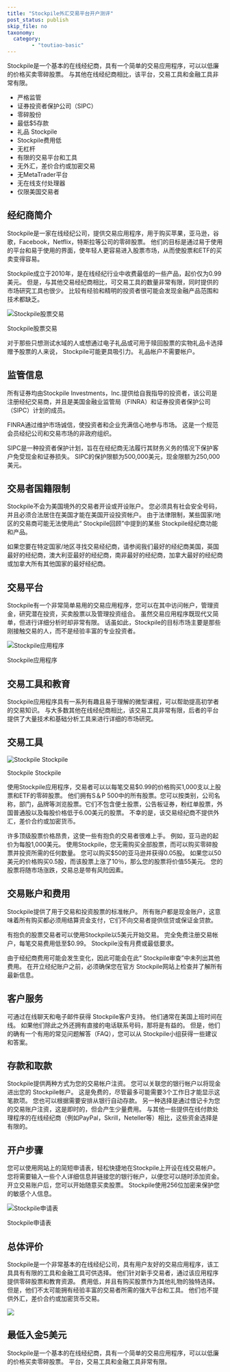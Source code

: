 ```yaml
---
title: "Stockpile外汇交易平台开户测评"
post_status: publish
skip_file: no
taxonomy:
  category:
        - "toutiao-basic"
---
```


Stockpile是一个基本的在线经纪商，具有一个简单的交易应用程序，可以以低廉的价格买卖零碎股票。 与其他在线经纪商相比，该平台，交易工具和金融工具非常有限。

- 严格监管
- 证券投资者保护公司（SIPC）
- 零碎股份
- 最低$5存款
- 礼品 Stockpile
- Stockpile费用低
- 无杠杆
- 有限的交易平台和工具
- 无外汇，差价合约或加密交易
- 无MetaTrader平台
- 无在线支付处理器
- 仅限美国交易者

## 经纪商简介

Stockpile是一家在线经纪公司，提供交易应用程序，用于购买苹果，亚马逊，谷歌，Facebook，Netflix，特斯拉等公司的零碎股票。 他们的目标是通过易于使用的平台和易于使用的界面，使年轻人更容易进入股票市场，从而使股票和ETF的买卖变得容易。

Stockpile成立于2010年，是在线经纪行业中收费最低的一些产品，起价仅为0.99美元。 但是，与其他交易经纪商相比，可交易工具的数量非常有限，同时提供的市场研究工具也很少。 比较有经验和精明的投资者很可能会发现金融产品范围和技术都缺乏。

![ Stockpile股票交易](https://cdn.fendou.la/funstoutiao/2020/11/Stockpile-Stock-Trading-1024x955.png " Stockpile股票交易")

Stockpile股票交易

对于那些只想测试水域的人或想通过电子礼品或可用于赎回股票的实物礼品卡选择赠予股票的人来说， Stockpile可能更具吸引力。 礼品帐户不需要帐户。

## 监管信息

所有证券均由Stockpile Investments，Inc.提供给自我指导的投资者，该公司是注册经纪交易商，并且是美国金融业监管局（FINRA）和证券投资者保护公司（SIPC）计划的成员。

FINRA通过维护市场诚信，使投资者和企业充满信心地参与市场。 这是一个规范会员经纪公司和交易市场的非政府组织。

SIPC是一种投资者保护计划，旨在在经纪商无法履行其财务义务的情况下保护客户免受现金和证券损失。 SIPC的保护限额为500,000美元，现金限额为250,000美元。

## 交易者国籍限制

Stockpile不会为美国境外的交易者开设或开设账户。 您必须具有社会安全号码，并且必须合法居住在美国才能在美国开设投资帐户。 由于法律限制，某些国家/地区的交易商可能无法使用此“ Stockpile回顾”中提到的某些 Stockpile经纪商功能和产品。

如果您要在特定国家/地区寻找交易经纪商，请参阅我们最好的经纪商美国，英国最好的经纪商，澳大利亚最好的经纪商，南非最好的经纪商，加拿大最好的经纪商或加拿大所有其他国家的最好经纪商。

## 交易平台

Stockpile有一个非常简单易用的交易应用程序，您可以在其中访问帐户，管理资金，研究潜在投资，买卖股票以及管理投资组合。 虽然交易应用程序既现代又简单，但进行详细分析时却非常有限。 话虽如此，Stockpile的目标市场主要是那些刚接触交易的人，而不是经验丰富的专业投资者。

![ Stockpile应用程序](https://cdn.fendou.la/funstoutiao/2020/11/Stockpile-App-554x1024.png " Stockpile应用程序")

Stockpile应用程序

## 交易工具和教育

Stockpile应用程序具有一系列有趣且易于理解的微型课程，可以帮助提高初学者的交易知识。 与大多数其他在线经纪商相比，该交易工具非常有限，后者的平台提供了大量技术和基础分析工具来进行详细的市场研究。

## 交易工具

![ Stockpile Stockpile](https://cdn.fendou.la/funstoutiao/2020/11/Stockpile-Stocks-1024x946.png " Stockpile Stockpile")

Stockpile Stockpile

使用Stockpile应用程序，交易者可以以每笔交易$0.99的价格购买1,000支以上股票和ETF的零碎股票。 他们拥有S＆P 500中的所有股票。您可以按类别，公司名称，部门，品牌等浏览股票。它们不包含便士股票，公告板证券，粉红单股票，外国普通股以及每股价格低于6.00美元的股票。 不幸的是，该交易经纪商不提供外汇，差价合约或加密货币。

许多顶级股票价格昂贵，这使一些有抱负的交易者很难上手。 例如，亚马逊的起价为每股1,000美元。 使用Stockpile，您无需购买全部股票，而可以购买零碎股票并投资所需的任何数量。 您可以购买$50的亚马逊并获得0.05股。 如果您以50美元的价格购买0.5股，而该股票上涨了10％，那么您的股票将价值55美元。 您的股票将随市场涨跌，交易总是带有风险因素。

## 交易账户和费用

Stockpile提供了用于交易和投资股票的标准帐户。 所有账户都是现金账户，这意味着所有购买都必须用结算资金支付，它们不向交易者提供信贷或保证金贷款。

有抱负的股票交易者可以使用Stockpile以5美元开始交易。 完全免费注册交易帐户，每笔交易费用低至$0.99。 Stockpile没有月费或最低要求。

由于经纪商费用可能会发生变化，因此可能会在此“ Stockpile审查”中未列出其他费用。 在开立经纪账户之前，必须确保您在官方 Stockpile网站上检查并了解所有最新信息。

## 客户服务

可通过在线聊天和电子邮件获得 Stockpile客户支持。 他们通常在美国上班时间在线。 如果他们除此之外还拥有直接的电话联系号码，那将是有益的。 但是，他们的确有一个有用的常见问题解答（FAQ），您可以从 Stockpile小组获得一些建议和答案。

## 存款和取款

Stockpile提供两种方式为您的交易帐户注资。 您可以关联您的银行帐户以将现金进出您的 Stockpile帐户。 这是免费的，尽管最多可能需要3个工作日才能显示这笔款项。 您也可以根据需要安排从银行自动存款。 另一种选择是通过借记卡为您的交易账户注资，这是即时的，但会产生少量费用。 与其他一些提供在线付款处理程序的在线经纪商（例如PayPal，Skrill，Neteller等）相比，这些资金选择是有限的。

## 开户步骤

您可以使用网站上的简短申请表，轻松快捷地在Stockpile上开设在线交易帐户。 您将需要输入一些个人详细信息并链接您的银行帐户，以便您可以随时添加资金。 开立交易账户后，您可以开始随意买卖股票。 Stockpile使用256位加密来保护您的敏感个人信息。

![ Stockpile申请表](https://cdn.fendou.la/funstoutiao/2020/11/Stockpile-Application-Form-1024x916.png " Stockpile申请表")

Stockpile申请表

## 总体评价

Stockpile是一个非常基本的在线经纪公司，具有用户友好的交易应用程序，该工具具有有限的工具和金融工具可供选择。 他们针对新手交易者，通过该应用程序提供零碎股票和教育资源。 费用低，并且有购买股票作为其他礼物的独特选择。 但是，他们不太可能拥有经验丰富的交易者所需的强大平台和工具。 他们也不提供外汇，差价合约或加密货币交易。

![](https://cdn.fendou.la/funstoutiao/2020/11/Stockpile-Logo.png)

## 最低入金5美元

Stockpile是一个基本的在线经纪商，具有一个简单的交易应用程序，可以以低廉的价格买卖零碎股票。 平台，交易工具和金融工具非常有限。
